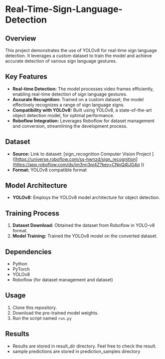 # Real-Time-Sign-Language-Detection

## Overview

This project demonstrates the use of YOLOv8 for real-time sign language detection. It leverages a custom dataset  to train the model and achieve accurate detection of various sign language gestures.

## Key Features

- **Real-time Detection:** The model processes video frames efficiently, enabling real-time detection of sign language gestures.
- **Accurate Recognition:** Trained on a custom dataset, the model effectively recognizes a range of sign language signs.
- **Compatibility with YOLOv8:** Built using YOLOv8, a state-of-the-art object detection model, for optimal performance.
- **Roboflow Integration:** Leverages Roboflow for dataset management and conversion, streamlining the development process.

## Dataset

- **Source:**  Link to dataset: [sign_recognition Computer Vision Project ]([https://universe.roboflow.com/ss-hwnzd/sign_recognition](https://app.roboflow.com/ds/im3nn3pi4Z?key=CNpQ4IJG4q
))
- **Format:** YOLOv8 compatible format 

## Model Architecture

- **YOLOv8:** Employs the YOLOv8 model architecture for object detection.

## Training Process

1. **Dataset Download:** Obtained the dataset from Roboflow in YOLO-v8 format.
3. **Model Training:** Trained the YOLOv8 model on the converted dataset.

## Dependencies

- Python
- PyTorch
- YOLOv8
- Roboflow (for dataset management and dataset)

## Usage

1. Clone this repository.
2. Download the pre-trained model weights.
3. Run the script named `run.py`

## Results

- Results are stored in result_dir directory. Feel free to check the result. 
- sample predictions are stored in prediction_samples directory 



